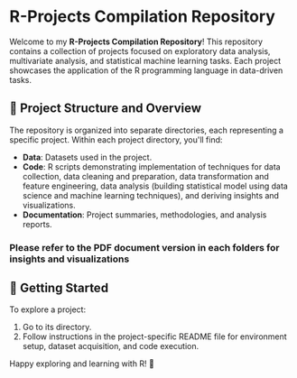 # R-Projects Compilation Repository 

Welcome to my **R-Projects Compilation Repository**! This repository contains a collection of projects focused on exploratory data analysis, multivariate analysis, and statistical machine learning tasks. Each project showcases the application of the R programming language in data-driven tasks.

## 🌟 Project Structure and Overview

The repository is organized into separate directories, each representing a specific project. Within each project directory, you'll find:

- **Data**: Datasets used in the project.
- **Code**: R scripts demonstrating implementation of techniques for data collection, data cleaning and preparation, data transformation and feature engineering, data analysis (building statistical model using data science and machine learning techniques), and deriving insights and visualizations.
- **Documentation**: Project summaries, methodologies, and analysis reports.

### Please refer to the PDF document version in each folders for insights and visualizations

## 🚀 Getting Started

To explore a project:
1. Go to its directory.
2. Follow instructions in the project-specific README file for environment setup, dataset acquisition, and code execution.

Happy exploring and learning with R! 🎉
